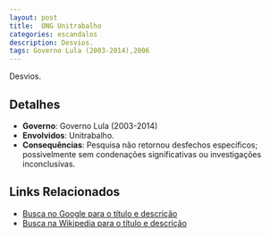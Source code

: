 ```yaml
---
layout: post
title:  ONG Unitrabalho
categories: escandalos
description: Desvios.
tags: Governo Lula (2003-2014),2006
---
```


Desvios.

## Detalhes
- **Governo**: Governo Lula (2003-2014)
- **Envolvidos**: Unitrabalho.
- **Consequências**: Pesquisa não retornou desfechos específicos; possivelmente sem condenações significativas ou investigações inconclusivas.

## Links Relacionados
- [Busca no Google para o título e descrição](https://www.google.com/search?q=ONG%20Unitrabalho%20Desvios.%20Governo%20Lula%20%282003-2014%29)
- [Busca na Wikipedia para o título e descrição](https://en.wikipedia.org/w/index.php?search=ONG%20Unitrabalho%20Desvios.%20Governo%20Lula%20%282003-2014%29)
